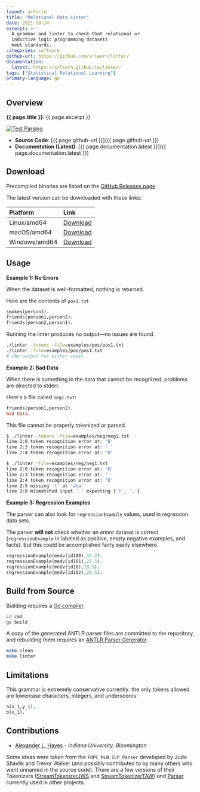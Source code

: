 ```yaml
---
layout: article
title: "Relational Data Linter"
date: 2021-08-24
excerpt: >-
  A grammar and linter to check that relational or
  inductive logic programming datasets
  meet standards.
categories: software
github-url: https://github.com/srlearn/linter/
documentation:
  latest: https://srlearn.github.io/linter/
tags: ["Statistical Relational Learning"]
primary-language: go
---
```


## Overview

**{{ page.title }}**: {{ page.excerpt }}

[![Test Parsing](https://github.com/srlearn/linter/actions/workflows/package-test.yml/badge.svg)](https://github.com/srlearn/linter/actions/workflows/package-test.yml)

- **Source Code**: [{{ page.github-url }}]({{ page.github-url }})
- **Documentation (Latest)**: [{{ page.documentation.latest }}]({{ page.documentation.latest }})

## Download

Precompiled binaries are listed on the
[GitHub Releases page](https://github.com/srlearn/linter/releases).

The latest version can be downloaded with these links:

| Platform | Link |
| :--- | :--- |
| Linux/amd64 | [Download](https://github.com/srlearn/linter/releases/latest/download/linter-linux-amd64) |
| macOS/amd64 | [Download](https://github.com/srlearn/linter/releases/latest/download/linter-darwin-amd64) |
| Windows/amd64 | [Download](https://github.com/srlearn/linter/releases/latest/download/linter-windows-amd64.exe) |

## Usage

**Example 1: No Errors**

When the dataset is well-formatted, nothing is returned.

Here are the contents of `pos1.txt`

```prolog
smokes(person1).
friends(person1,person2).
friends(person2,person1).
```

Running the linter produces no output&mdash;no issues are found.

```bash
./linter -tokens -file=examples/pos/pos1.txt
./linter -file=examples/pos/pos1.txt
# (No output for either case)
```

**Example 2: Bad Data**

When there is something in the data that cannot be recognized, problems
are directed to stderr.

Here's a file called `neg1.txt`:

```prolog
friends(person1,person2).
Bad Data.
```

This file cannot be properly tokenized or parsed.

```bash
$ ./linter -tokens -file=examples/neg/neg1.txt
line 2:0 token recognition error at: 'B'
line 2:3 token recognition error at: ' '
line 2:4 token recognition error at: 'D'

$ ./linter -file=examples/neg/neg1.txt
line 2:0 token recognition error at: 'B'
line 2:3 token recognition error at: ' '
line 2:4 token recognition error at: 'D'
line 2:5 missing '(' at 'ata'
line 2:8 mismatched input '.' expecting {')', ','}
```

**Example 3: Regression Examples**

The parser can also look for `regressionExample` values, used in regression
data sets.

The parser **will not** check whether an *entire* dataset is correct
(`regressionExample` in labeled as positive, empty negative examples, and
facts). But this could be accomplished fairly easily elsewhere.

```prolog
regressionExample(medv(id100),33.2).
regressionExample(medv(id101),27.5).
regressionExample(medv(id10),18.9).
regressionExample(medv(id102),26.5).
```

## Build from Source

Building requires a [Go compiler](https://golang.org/).

```bash
cd cmd
go build
```

A copy of the generated ANTLR parser files are committed to the repository,
and rebuilding them requires an [ANTLR Parser Generator](https://www.antlr.org/).

```bash
make clean
make linter
```

## Limitations

This grammar is extremely conservative currently: the only tokens
allowed are lowercase characters, integers, and underscores.

```prolog
a(x_1,y_1).
b(x_1).
```

## Contributions

- [Alexander L. Hayes](https://hayesall.com) - *Indiana University, Bloomington*

Some ideas were taken from the `FOPC_MLN_ILP_Parser` developed by
Jude Shavlik and Trevor Walker (and possibly contributed to by many others
who went unnamed in the source code). There are a few versions of their
Tokenizers
([StreamTokenizerJWS](https://github.com/hayesall/SRLBoost/blob/master/src/main/java/edu/wisc/cs/will/FOPC_MLN_ILP_Parser/StreamTokenizerJWS.java)
and
[StreamTokenizerTAW](https://github.com/hayesall/SRLBoost/blob/master/src/main/java/edu/wisc/cs/will/FOPC_MLN_ILP_Parser/StreamTokenizerTAW.java))
and [Parser](https://github.com/hayesall/SRLBoost/blob/master/src/main/java/edu/wisc/cs/will/FOPC_MLN_ILP_Parser/FileParser.java)
currently used in other projects.